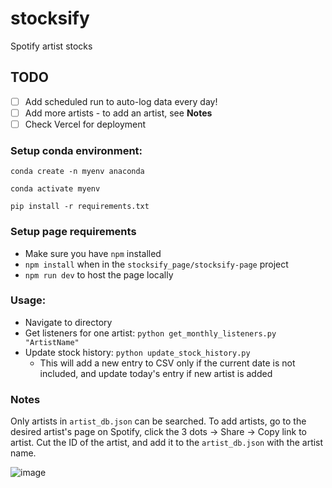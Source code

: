 # stocksify
Spotify artist stocks

## TODO
- [ ] Add scheduled run to auto-log data every day!
- [ ] Add more artists - to add an artist, see **Notes**
- [ ] Check Vercel for deployment

### Setup conda environment:
`conda create -n myenv anaconda`

`conda activate myenv`

`pip install -r requirements.txt`

### Setup page requirements

- Make sure you have `npm` installed
- `npm install` when in the `stocksify_page/stocksify-page` project
- `npm run dev` to host the page locally

### Usage:
- Navigate to directory
- Get listeners for one artist: `python get_monthly_listeners.py "ArtistName"`
- Update stock history: `python update_stock_history.py`
  - This will add a new entry to CSV only if the current date is not included, and update today's entry if new artist is added 

### Notes

Only artists in `artist_db.json` can be searched. To add artists, go to the desired artist's page on Spotify, click the 3 dots -> Share -> Copy link to artist. Cut the ID of the artist, and add it to the `artist_db.json` with the artist name.

![image](https://github.com/user-attachments/assets/51e1580a-aae3-42fb-8590-30976e83294f)

